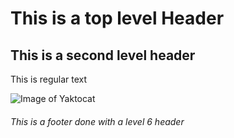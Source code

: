 # This is a top level Header

## This is a second level header

This is regular text

![Image of Yaktocat](https://octodex.github.com/images/yaktocat.png)

###### This is a footer done with a level 6 header
